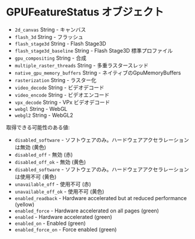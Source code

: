 # GPUFeatureStatus オブジェクト

* `2d_canvas` String - キャンバス
* `flash_3d` String - フラッシュ
* `flash_stage3d` String - Flash Stage3D
* `flash_stage3d_baseline` String - Flash Stage3D 標準プロファイル
* `gpu_compositing` String - 合成
* `multiple_raster_threads` String - 多重ラスタースレッド
* `native_gpu_memory_buffers` String - ネイティブのGpuMemoryBuffers
* `rasterization` String - ラスター化
* `video_decode` String - ビデオデコード
* `video_encode` String - ビデオエンコード
* `vpx_decode` String - VPx ビデオデコード
* `webgl` String - WebGL
* `webgl2` String - WebGL2

取得できる可能性のある値:

* `disabled_software` - ソフトウェアのみ。ハードウェアアクセラレーションは無効 (黄色)
* `disabled_off` - 無効 (赤)
* `disabled_off_ok` - 無効 (黄色)
* `disabled_software` - ソフトウェアのみ。ハードウェアアクセラレーションは使用不可 (黄色)
* `unavailable_off` - 使用不可 (赤)
* `unavailable_off_ok` - 使用不可 (黄色)
* `enabled_readback` - Hardware accelerated but at reduced performance (yellow)
* `enabled_force` - Hardware accelerated on all pages (green)
* `enabled` - Hardware accelerated (green)
* `enabled_on` - Enabled (green)
* `enabled_force_on` - Force enabled (green)